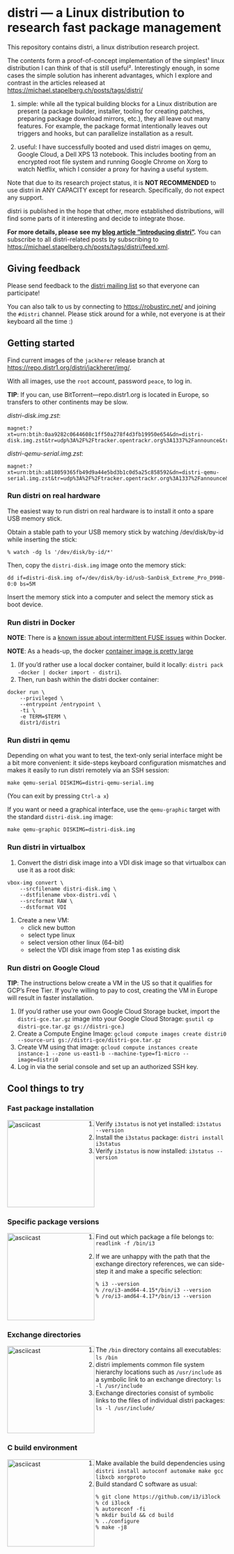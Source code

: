# distri — a Linux distribution to research fast package management

This repository contains distri, a linux distribution research project.

The contents form a proof-of-concept implementation of the simplest¹ linux distribution I can think of that is still useful². Interestingly enough, in some cases the simple solution has inherent advantages, which I explore and contrast in the articles released at https://michael.stapelberg.ch/posts/tags/distri/

1. simple: while all the typical building blocks for a Linux distribution are present (a package builder, installer, tooling for creating patches, preparing package download mirrors, etc.), they all leave out many features. For example, the package format intentionally leaves out triggers and hooks, but can parallelize installation as a result.

1. useful: I have successfully booted and used distri images on qemu, Google Cloud, a Dell XPS 13 notebook. This includes booting from an encrypted root file system and running Google Chrome on Xorg to watch Netflix, which I consider a proxy for having a useful system.

Note that due to its research project status, it is **NOT RECOMMENDED** to use distri in ANY CAPACITY except for research. Specifically, do not expect any support.

distri is published in the hope that other, more established distributions, will find some parts of it interesting and decide to integrate those.

**For more details, please see my [blog article “introducing distri”](https://michael.stapelberg.ch/posts/2019-08-17-introducing-distri/).** You can subscribe to all distri-related posts by subscribing to https://michael.stapelberg.ch/posts/tags/distri/feed.xml.

## Giving feedback

Please send feedback to the [distri mailing list](https://www.freelists.org/list/distri) so that everyone can participate!

You can also talk to us by connecting to https://robustirc.net/ and joining the `#distri` channel. Please stick around for a while, not everyone is at their keyboard all the time :)

## Getting started

Find current images of the `jackherer` release branch at https://repo.distr1.org/distri/jackherer/img/.

With all images, use the `root` account, password `peace`, to log in.

**TIP**: If you can, use BitTorrent—repo.distr1.org is located in Europe, so transfers to other continents may be slow.

*distri-disk.img.zst*:
```
magnet:?xt=urn:btih:0aa9282c0644608c1ff50a278f4d3fb19950e654&dn=distri-disk.img.zst&tr=udp%3A%2F%2Ftracker.opentrackr.org%3A1337%2Fannounce&tr=http%3A%2F%2Fopen.acgnxtracker.com%3A80%2Fannounce&tr=udp%3A%2F%2Ftracker.torrent.eu.org%3A451%2Fannounce&tr=udp%3A%2F%2Ftracker.openbittorrent.com%3A80%2Fannounce
```

*distri-qemu-serial.img.zst*:
```
magnet:?xt=urn:btih:a818059365fb49d9a44e5bd3b1c0d5a25c858592&dn=distri-qemu-serial.img.zst&tr=udp%3A%2F%2Ftracker.opentrackr.org%3A1337%2Fannounce&tr=http%3A%2F%2Fopen.acgnxtracker.com%3A80%2Fannounce&tr=udp%3A%2F%2Ftracker.torrent.eu.org%3A451%2Fannounce&tr=udp%3A%2F%2Ftracker.openbittorrent.com%3A80%2Fannounce
```

### Run distri on real hardware

The easiest way to run distri on real hardware is to install it onto a spare USB memory stick.

Obtain a stable path to your USB memory stick by watching /dev/disk/by-id while inserting the stick:

```
% watch -dg ls '/dev/disk/by-id/*'
```

Then, copy the `distri-disk.img` image onto the memory stick:
```
dd if=distri-disk.img of=/dev/disk/by-id/usb-SanDisk_Extreme_Pro_D99B-0:0 bs=5M
```

Insert the memory stick into a computer and select the memory stick as boot device.

### Run distri in Docker

**NOTE**: There is a [known issue about intermittent FUSE issues](https://github.com/distr1/distri/issues/27) within Docker.

**NOTE**: As a heads-up, the docker [container image is pretty large](https://github.com/distr1/distri/issues/28)

1. (If you’d rather use a local docker container, build it locally: `distri pack -docker | docker import - distri`).
1. Then, run bash within the distri docker container:
```shell
docker run \
	--privileged \
	--entrypoint /entrypoint \
	-ti \
	-e TERM=$TERM \
	distr1/distri
```

### Run distri in qemu

Depending on what you want to test, the text-only serial interface might be a bit more convenient: it side-steps keyboard configuration mismatches and makes it easily to run distri remotely via an SSH session:

```shell
make qemu-serial DISKIMG=distri-qemu-serial.img
```
(You can exit by pressing `Ctrl-a x`)

If you want or need a graphical interface, use the `qemu-graphic` target with the standard `distri-disk.img` image:

```shell
make qemu-graphic DISKIMG=distri-disk.img
```

### Run distri in virtualbox

1. Convert the distri disk image into a VDI disk image so that virtualbox can use it as a root disk:

```shell
vbox-img convert \
	--srcfilename distri-disk.img \
	--dstfilename vbox-distri.vdi \
	--srcformat RAW \
	--dstformat VDI
```

1. Create a new VM:
    * click new button
    * select type linux
    * select version other linux (64-bit)
    * select the VDI disk image from step 1 as existing disk

### Run distri on Google Cloud

**TIP**: The instructions below create a VM in the US so that it qualifies for GCP’s Free Tier. If you’re willing to pay to cost, creating the VM in Europe will result in faster installation.

1. (If you’d rather use your own Google Cloud Storage bucket, import the `distri-gce.tar.gz` image into your Google Cloud Storage: `gsutil cp distri-gce.tar.gz gs://distri-gce`.)
1. Create a Compute Engine Image: `gcloud compute images create distri0 --source-uri gs://distri-gce/distri-gce.tar.gz`
1. Create VM using that image: `gcloud compute instances create instance-1 --zone us-east1-b --machine-type=f1-micro --image=distri0`
1. Log in via the serial console and set up an authorized SSH key.

## Cool things to try

### Fast package installation

<a href="https://asciinema.org/a/cwHaOq7LnY01lFB7kpQbAOVua" rel="nofollow"><img src="https://asciinema.org/a/cwHaOq7LnY01lFB7kpQbAOVua.svg" alt="asciicast" height=200 align="left"></a>

1. Verify `i3status` is not yet installed: `i3status --version`
1. Install the `i3status` package: `distri install i3status`
1. Verify `i3status` is now installed: `i3status --version`

<br clear="both" />

### Specific package versions

<a href="https://asciinema.org/a/VDKEQmsipIAy7e1FNTW3UbEt5" rel="nofollow"><img src="https://asciinema.org/a/VDKEQmsipIAy7e1FNTW3UbEt5.svg" alt="asciicast" height=200 align="left"></a>

1. Find out which package a file belongs to: `readlink -f /bin/i3`

1. If we are unhappy with the path that the exchange directory references, we can side-step it and make a specific selection:
```
% i3 --version
% /ro/i3-amd64-4.15*/bin/i3 --version
% /ro/i3-amd64-4.17*/bin/i3 --version
```

<br clear="both" />

<!--
TODO: https://asciinema.org/a/LtPyjOYazUYSOIj9AcguaPFRd
Look under the hood: wrapper programs
  % file /ro/git*/bin/git
  % readelf -p distrifilename !$
Include once the article about hermetic packages is done.
-->

### Exchange directories

<a href="https://asciinema.org/a/LFgF05pfvVwdIRghd19VTCXpB" rel="nofollow"><img src="https://asciinema.org/a/LFgF05pfvVwdIRghd19VTCXpB.svg" alt="asciicast" height=200 align="left"></a>

1. The `/bin` directory contains all executables: `ls /bin`
1. distri implements common file system hierarchy locations such as `/usr/include` as a symbolic link to an exchange directory:  `ls -l /usr/include`
1. Exchange directories consist of symbolic links to the files of individual distri packages: `ls -l /usr/include/`

<br clear="both" />

### C build environment

<a href="https://asciinema.org/a/LKvo6Ja8yUEvsVYJHMMeclIAq" rel="nofollow"><img src="https://asciinema.org/a/LKvo6Ja8yUEvsVYJHMMeclIAq.svg" alt="asciicast" height=200 align="left"></a>

1. Make available the build dependencies using `distri install autoconf automake make gcc libxcb xorgproto`
1. Build standard C software as usual:
```
% git clone https://github.com/i3/i3lock
% cd i3lock
% autoreconf -fi
% mkdir build && cd build
% ../configure
% make -j8
```

<br clear="both" />
